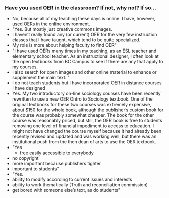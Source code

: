 ### Have you used OER in the classroom? If not, why not? If so…
* No, because all of my teaching these days is online. I have, however, used OERs in the online environment.
* "Yes. But mostly just creative commons images. 
* I haven’t really found any (or current) OER for the very few instruction classes that I have taught, which tend to be quite specialized.
* My role is more about helping faculty to find OER"
* "I have used OERs many times in my teaching, as an ESL teacher and elementary school teacher. As an instructional designer, I often look at the open textbooks from BC Campus to see if there are any that apply to my courses.  
* I also search for open images and other online material to enhance or supplement the main text. "
* I do not teach students but I have incorporated OER in distance courses I have designed
* Yes. My two introductory on-line sociology courses have been recently rewritten to use a new OER Ontro to Sociology textbook. One of the original textbooks for these two courses was extremely expensive, about $150 for the whole book, although the publisher’s custom book for the course was probably somewhat cheaper. The book for the other course was reasonably priced, but still, the OER book is free to students removing one level of financial impediment to access to education.  I might not have changed the course myself because it had already been recently revised and updated and was working well, but there was an institutional push from the then dean of arts to use the OER textbook. 
* "Yes 
  * free easily accessible to everybody 
 * no copyright
 * more important because publishers tighter
 * important to students"
* "Yes. 
 * ability to modify according to current issues and interests
 * ability to work thematically (Truth and reconciliation commission)
 * get bored with someone else’s text, as do students"
